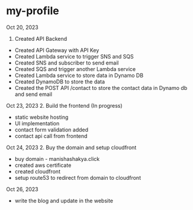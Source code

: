 # my-profile

Oct 20, 2023
1. Created API Backend
  - Created API Gateway with API Key
  - Created Lambda service to trigger SNS and SQS
  - Created SNS and subscriber to send email
  - Created SQS and trigger another Lambda service
  - Created Lambda service to store data in Dynamo DB
  - Created DynamoDB to store the data
  - Created the POST API /contact to store the contact data in Dynamo db and send email

Oct 23, 2023
2. Build the frontend (In progress)
- static website hosting
- UI implementation
- contact form validation added
- contact api call from frontend


Oct 24, 2023
2. Buy the domain and setup cloudfront
- buy domain - manishashakya.click
- created aws certificate
- created cloudfront
- setup route53 to redirect from domain to cloudfront

Oct 26, 2023
- write the blog and update in the website





